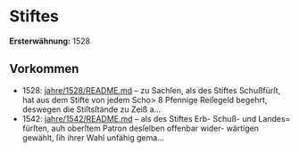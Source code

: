 # Stiftes

**Ersterwähnung:** 1528

## Vorkommen
- 1528: [jahre/1528/README.md](../jahre/1528/README.md) – zu Sachſen, als des Stiftes Schußfürſt, hat
aus dem Stifte von jedem Scho> 8 Pfennige Reiſegeld
begehrt, deswegen die Stiſtsſtände zu Zeiß a...
- 1542: [jahre/1542/README.md](../jahre/1542/README.md) – als des Stiftes Erb- Schuß- und Landes=
fürſten, auh oberſtem Patron desſelben offenbar wider-
wärtigen gewählt, ſih ihrer Wahl unfähig gema...

